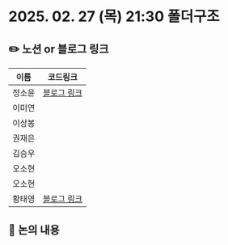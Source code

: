 # 2025. 02. 27 (목) 21:30 폴더구조

## ✏️ 노션 or 블로그 링크

| 이름   | 코드링크                                                                                                                                                                  |
| ------ | ------------------------------------------------------------------------------------------------------------------------------------------------------------------------- |
| 정소윤 | [블로그 링크](https://soyoondaily.com/entry/%EC%A2%8B%EC%9D%80-%ED%94%84%EB%A1%A0%ED%8A%B8%EC%97%94%EB%93%9C-%ED%8F%B4%EB%8D%94-%EA%B5%AC%EC%A1%B0%EB%9E%80-%F0%9F%A4%94) |
| 이미연 | []()                                                                                                                                                                      |
| 이상봉 | []()                                                                                                                                                                      |
| 권재은 | []()                                                                                                                                                                      |
| 김승우 | []()                                                                                                                                                                      |
| 오소현 | []()                                                                                                                                                                      |
| 오소현 | []()                                                                                                                                                                      |
| 황태영 | [블로그 링크](https://velog.io/@hty0525/%ED%8F%B4%EB%8D%94-%EA%B5%AC%EC%A1%B0)                                                                                            |

## 📢 논의 내용
